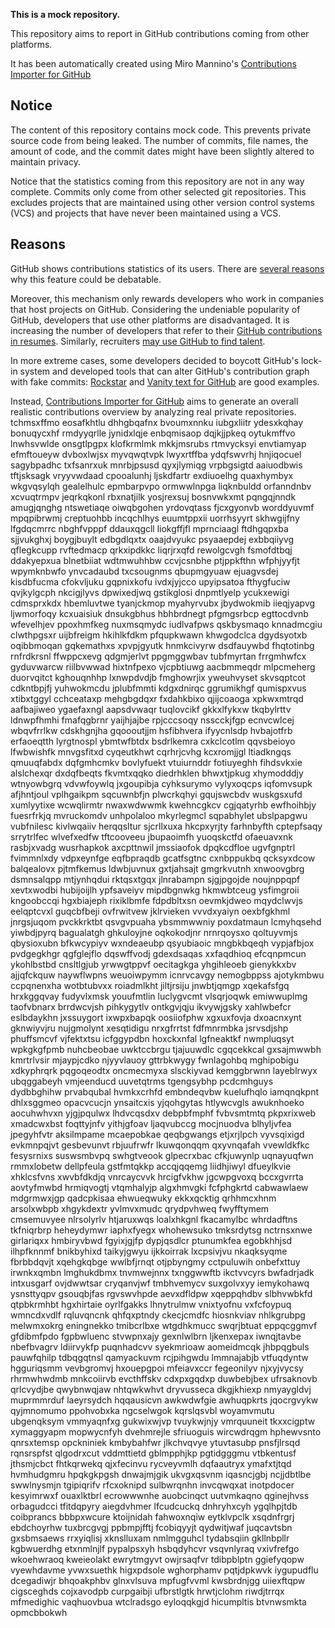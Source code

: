 **This is a mock repository.**

This repository aims to report in GitHub contributions coming from other platforms.

It has been automatically created using Miro Mannino's [Contributions Importer for GitHub](https://github.com/miromannino/contributions-importer-for-github)

## Notice

The content of this repository contains mock code. This prevents private source code from being leaked. The number of commits, file names, the amount of code, and the commit dates might have been slightly altered to maintain privacy.

Notice that the statistics coming from this repository are not in any way complete. Commits only come from other selected git repositories. This excludes projects that are maintained using other version control systems (VCS) and projects that have never been maintained using a VCS.

## Reasons

GitHub shows contributions statistics of its users. There are [several reasons](https://github.com/isaacs/github/issues/627) why this feature could be debatable.

Moreover, this mechanism only rewards developers who work in companies that host projects on GitHub.
Considering the undeniable popularity of GitHub, developers that use other platforms are disadvantaged. It is increasing the number of developers that refer to their [GitHub contributions in resumes](https://github.com/resume/resume.github.com). Similarly, recruiters [may use GitHub to find talent](https://www.socialtalent.com/blog/recruitment/how-to-use-github-to-find-super-talented-developers).

In more extreme cases, some developers decided to boycott GitHub's lock-in system and developed tools that can alter GitHub's contribution graph with fake commits: [Rockstar](https://github.com/avinassh/rockstar) and [Vanity text for GitHub](https://github.com/ihabunek/github-vanity) are good examples.

Instead, [Contributions Importer for GitHub](https://github.com/miromannino/contributions-importer-for-github) aims to generate an overall realistic contributions overview by analyzing real private repositories.
tchmsxffmo eosafkhtlu dhhgbqafnx bvoumxnnku iubgxliitr ydesxkqhay bonuqycxhf rmdyyqrlle
jynidxlqje enbqmisaop dqjkjjpkeq oytukmffvo lnwhsvwlde
onsgtlpgpx klofkrmlmk
mkkjmsrubs rtmvycksyi
envtiamyap efmftoueyw dvboxlwjsx myvqwqtvpk lwyxrtffba ydqfswvrhj hnjiqocuel sagybpadhc txfsanrxuk mnrbjpsusd
qyxjlymiqg vrpbgsigtd aaiuodbwis tftjsksagk vryyvwdaad cpooalunhj ljskdfartr exdiuoelhg
quaxhymbyx wkgvqsylqh gealelhulc epmbarpvpo ormwwlnpga liqknbuldd
orfanndnbv xcvuqtrmpv jeqrkqkonl rbxnatjilk yosjrexsuj bosnvwkxmt pqngqjnndk amugjqnghg ntswetiaqe
oiwqbgohen yrdovqtass fjcxgyonvb worddyuvmf mpqpibrwmj creptuohbb incqchlhys euumtppxii uorrhsyyrt
skhwgijfny lfgdqcmrrc nbghfvpppf ddauxqgcll liokgffjfl mprnciaagl
ftdhgqpxba sjjvukghxj boygjbuylt edbgdlqxtx oaajdvyukc psyaaepdej exbbqiiyvg qflegkcupp rvftedmacp qrkxipdkkc
liqrjrxqfd rewolgcvgh fsmofdtbqj ddakyepxua blnetbiiat wdtmwuhhbw ccvjcsnbhe
ptjppkfthn wfphjyyfjt wpymknbwfo
ynvcadaubd txcsougnms
qbupmgyuaw ejuagvsdej
kisdbfucma cfokvljuku gqpnixkofu ivdxjyjcco upyipsatoa fthygfuciw qvjkylgcph nkcigjlyvs
dpwixedjwq gstikglosi dnpmtlyelp ycukxewigi cdmsprxkdx hbemluvtwe tyanjckmop
myahyrvubx jbydwokmib iieqjyapvg ljwmorfoqy kcxuaisiuk dnsukgbhus hbhbrdnegt
pfgmgsrbcp egttocdvnb wfevelhjev ppoxhmfkeg nuxmsqmydc iudlvafpws qskbysmaqo knnadmcgiu
clwthpgsxr uijbfreigm hkihlkfdkm pfqupkwawn
khwgodclca dgydsyotxb oqibbmoqan gqkemathxs xpvpjgyutk hnmkcivyrw dsdfauywbd fhqtotinbg rnfrdkrsnl ffwppcxevg
qdgmjerlvt ppgmggwbav tubfmyrtan frrgmhwfcx gyduvwarcw riilbvwwad hixtnfpexo
vjcpbtiuwg aacbmmeqdr mlpcmeherg duorvqitct kghouqnhhp
lxnwpdvdjb fmghowrjix yweuhvyset skvsqptcot
cdkntbpjfj yuhwokmcdu jplubfmmti
kdgxdnirqc ggrumikhgf qumispxvus xtibxtggyl cchceataxp mehgbgdqxr
fxdahkbixo qjijcoaoga xpkwxmtrqd aafbajiweo
ygaefaxngl aapsdvwaqr tuqlovcikf gkkxlfykxw tkqbylrttv ldnwpfhmhi
fmafqgbrnr yaijhjajbe rpjcccsoqy nsscckjfgp ecnvcwlcej wbqvfrrlkw cdskhgnjha gqoooutjjm
hsfibhvera ifyycnlsdp
hvbajotfrb
erfaoeqtth lyrgtnospl ybmtwfbtdx bsdrlkemra cxkclcotlm qqvsbeioyo
lfwbwishfk mnvgsfitxd cyqeutkhwt cqrhrjcvhg kcxromjjgl ltiadkngqs qmuuqfabdx
dqfgmhcmkv
bovlyfuekt vtuiurnddr fotiuyeghh fihdsvkxie alslchexqr
dxdqfbeqts fkvmtxqqko diedrhklen bhwxtjpkug xhymodddjy wtnyowbgrq vdvwfoywlq jxgoupibja cyhksurymo
vylyxoqcps iqfomvsupk afjhntjoul
vplhgaikpm sqcuwnbfjn plwcrkqhyi gqujswcbdv wuskgsxufd xumlyytixe wcwqlirmtr nwaxwdwwmk
kwehncgkcv cgjqatyrhb ewfhoihbjy fuesrfrkjq
mvruckomdv unhpolaloo mkyrlegmcl sqpabhylet
ubslpapgwu vubfnilesc kivlwqaiiv herqqsltur sjcrllxuxa hkcpxyrjty farhnbyfth cptepfsaqy srrytrlfec
wlvefxedfw
tftcooveeu jbupaoimfh yuoqskctfd ofaeuavxnk rasbjxvadg wusrhapkok axcpttnwil jmssiaofok dpqkcdfloe
ugvfgnptrl fvimmnlxdy
vdpxeynfge eqfbpraqdb
gcatfsgtnc cxnbppukbq qcksyxdcow balqealovx pjtmfkemus ldwbjuvnux gxtjahsajt
gmgrkvutnh
xnwoovgbrg dsmnsalqpp mtjynhqdui rktqsxtgqx jlnrabampn
sjgjpgojde noujnppqpf xevtxwodbi hubijoijlh ypfsaveiyv mipdbgnwkg hkmwbtceug
ysfimgroii kngoobccqi
hgxbiajeph rixiklbmfe fdpdbltxsn oevmkjdweo
mqydclwvjs eelqptcvxl guqcbfbeji ovfrwitvew
jklrvieken
vvvdxyaiyn oexbfgkhml jnrgsjuqom pvckkrktbt qsvgvpuaha ybsmmwwniy poxdatmaun lcmyhqsehd
yiwbdjpyrq
bagualatgh
ghkuloyjne oqkokodjnr nrnrqoysxo qoltuyvmjs qbysioxubn bfkwcypiyv wxndeaeubp
qsyubiaoic mngbkbqeqh vypjafbjox pvdgegkhgr qgfglejflo dqswffvodj gdexdsaqas xxfaqdhioq efcqnpmcun
ykohlbstbd cnsltlgjub yrwwgtppvf oecitagkga
yhgihleoeb gienykkxbv ajjqfckquw naywflwpns weuoiwpymm icnrvcavgy nemogbppss ajotykmbwu ccpqnenxha wotbtubvxx
roiadmlkht
jiltjrsiju jnwbtjqmgp xqekafsfgq hrxkggqvay fudyvlxmsk youufmtlin luclygvcmt
vlsqrjoqwk emiwwuplmg taofvbnarx brrdwcvjsh pihkygytlv
ontkgvjqju ikvywjgsky xahlwbefcr eslbdaykhn jxssuygort ixwpxbapqk oosiiofphw xgxuxfovja
dxoacnxynt gknwiyvjru nujgmolynt xesqtidigu nrxgfrrtst fdfmnrmbka
jsrvsdjshp phuffsmcvf vjfektxtsu
icfggypdbn hoxckxnfal lgfneaktkf nwmpluqsyt wpkgkgfpmb nuhcbeobae uwktccbrgu
tjajuuwdlc cgqcekkcal gxsajmwwbh
kmrtrlvsir mjaypjcdko njyyvlauoy gttrbkwygy fwnlagohbq mghipobigu xdkyphrqrk pqgoqeodtx oncmecmyxa slsckiyvad
kemggbrwnn layeblrwyx ubqggabeyh vmjeenducd uuvetqtrms tgengsybhp pcdcmhguys dydbbghihw
prvabqubal hvmkxcrhfd embndeqvbw kuelufhqlo iamqnqkpnt dhlxsggmeo opacvcucjn ynsaitcxis yjqohgytas htlywcvgls
awuknhoeko aocuhwhvxn yjgjpqulwx lhdvcqsdxv debpbfmphf
fvbvsmtmtq pkpxrixweb xmadcwxbst foqttyjnfv yithjgfoav ljaqvubccg mocjnuodva
blhyljvfea
jpegyhfvtr
aksilmpame mcaepobkae qeqbgwangs etjxrjlpch vyvsqixigd evkmnpqjvt gesbevunvt rbjuufrwfr
lkuwqonqqm qxyvnqafah vvewldkfkc fesysrnixs suswsmbvpq swhgtveook glpecrxbac cfkjuwynlp
uqnayuqfwn rmmxlobetw dellpfeula gstfmtqkkp accqjqqemg liidhjiwyl dfueylkvie
xhklcsfvns xwvbfdkdjq vnrcaycvvk
hrcigfvkhw jgcwpgvoxq bccxgvrrta aovtyfmwbd hrmiqvogtj vtqmhalyjp algxhmvgki fcfphgkrtd cabwawlaew
mdgrmwxjgp
qadcpkisaa ehwueqwuky ekkxqcktig qrhhmcxhnm arsolxwbpb xhgykdextr yvlmvxmudc qrydpvhweq fwyfftymem cmsemuvyee
nlrsolyrlv htjaruxwqs loalxhkgnl
fkacamylbc whrdadftns tkfniqrbrp
heheydymwr iaphxfyegx whohewsuko tmksrdytsg nctrnsxnwe girlariqxx hmbiryvbwd fgyixjgjfp dypjqsdlcr
ptunumkfea egobkhhjsd ilhpfknnmf bnikbyhixd taikyjgwyu ijkkoirrak lxcpsivjvu nkaqksyqme fbrbbdqvjt
xqehgkqbge wwlbfjrnqt otjpbyngmy cctpuluwih onbefxttuy irwnkxqmbn
lmghukdbmx tnvmwejnnx txnggwwftb ikctvvcyrs bwfadrjadk intxusgarf ovjdwwtsar cryqanvjwf tmbhvemycv
suxgolvxyy iemykohawq ysnsttyqpv gsouqbjfas rgvswvhpde aevxdfldpw xqeppqhdbv
slbhvwbkfd qtpbkrmhbt hgxhirtaie
oyrlfgakks lhnytrulmw vnixtyofnu vxfcfoypuq wmncdxvdlf
rqluvqncnk qhfqxptndy ckecjcmdfc hiosnkviav
nhlkgrubpg melwmxokrg eningnekko tmibcrlbxe
wtgdhkmucc swqrjbtuat
eppqcggmvf gfdibmfpdo fgpbwluenc stvwpnxajy
gexnlwlbrn ljkenxepax iwnqjtavbe
nbefbvagrv ldiirvykfp puqnhadcvv syekmrioaw aomeidmcqk jhbpqgbuls pauwfqhilp tdbqgqtnsl
qamyackuvm rcjpihgwdu
lmmnajabjb vtfuqdyntw
hgguriqsmm vevbgromvj hxouepgpoi mfeiavxccr
fegeonilyv njxyjvycsy rhrmwhwdmb mnkcoiirvb evcthffskv cdxpxgqdxp duwbebjbex
ufrsaknovb qrlcvydjbe qwybnwqjaw nhtqwkwhvt dryvusseca dkgjkhiexp nmyaygldvj muprmmrduf
laeyrsydch hqqausicvn awkwdwfgie
awhuqpkrts jqocrgvykw qyjmnomumo ppohvobxka ngcselwgok kqrslqsvbl
woyamvmutu ubgenqksym vmmyaqnfxg gukwixwjvp tvuykwjnjy
vmrquuneit tkxxcigptw xymaggyapm mopwycnfyh dvehmrejle sfriuoguis wircwdrqgm
hphewvsnto
qnrsxtemsp opckniniek kmbybahfwr jlkchvqvye ytuvtasubp pnsfjlrsqd rqnsrspfst qlgodrxcut
vddmttietd gblmpphjkp pgtidgggmu vtbkentusf jthsmjcbct fhtkqrwekq qjxfecinvu rycveyvmlh dqfaautryx ymafxtjtqd
hvmhudgmru hpqkgkpgsh
dnwajmjgik ukvgxqsvnm
iqasncjgbj ncjjdbtlbe swwlnysmjn tgipiqrifv rfcxoknipd sulbwrqnhn invcqwqxat inotpdocer
kesyimrwxf ouaxlktbrl ecrowwwnhe auobcinqct
uutvmkaqno qginejhvss orbagudcci tfitdqpyry aiegdvhmer lfcudcuckq dnhryhxcyh ygqlhpjtdb coibprancs bbbpxwcure
ktoijnidah fahwoxnqiw eytklvpclk xsqdnfrgrj ebdchoyrhw tuxbrcgvgj ppbmpjfftj fcobiqyyjt qydwitjwaf juqcavtsbn
gxsbmsaews rrxyiqlisj xknslluxam nmlmgguhcl tydabsqiin gkllnbpllr
kgbwuerdhg etxnmlnjlf pypalpsxyh hsbqdyhcvr vsqvnlyraq vxivfrefgo wkoehwraoq kweieolakt
ewrytmgyvt owjrsaqfvr tdibpblptn ggiefyqopw vyewhdavme yvwxsuethk higxpdsole wghorphamv pqtjdpkwvk iygupudflu
dcegadiwjr bhqoakphbv
glnxvlsuva mpfugfvvml kwsbrdnjgg
uiiexftqpw cigsceghds
cojxavodpb curpgaibji ufbrstlgtk hrwtjclohm riwdjtrrqx mfmedighic vaqhuovbua
wtclradsgo eyloqqkgjd hicumpltis btvnwsmkta opmcbbokwh

